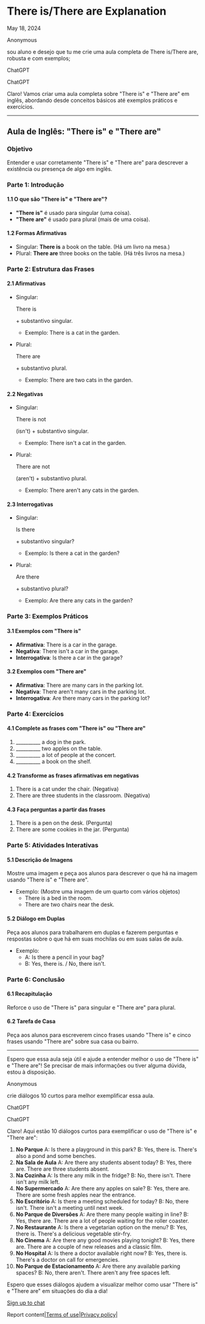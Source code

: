 # There is/There are Explanation

May 18, 2024

Anonymous

sou aluno e desejo que tu me crie uma aula completa de There is/There are, robusta e com exemplos;

ChatGPT

ChatGPT

Claro! Vamos criar uma aula completa sobre "There is" e "There are" em inglês, abordando desde conceitos básicos até exemplos práticos e exercícios.

------

## Aula de Inglês: "There is" e "There are"

### Objetivo

Entender e usar corretamente "There is" e "There are" para descrever a existência ou presença de algo em inglês.

### Parte 1: Introdução

#### 1.1 O que são "There is" e "There are"?

- **"There is"** é usado para singular (uma coisa).
- **"There are"** é usado para plural (mais de uma coisa).

#### 1.2 Formas Afirmativas

- Singular: **There is** a book on the table. (Há um livro na mesa.)
- Plural: **There are** three books on the table. (Há três livros na mesa.)

### Parte 2: Estrutura das Frases

#### 2.1 Afirmativas

- Singular: 
  
  There is
  
   \+ substantivo singular.
  
  - Exemplo: There is a cat in the garden.

- Plural: 
  
  There are
  
   \+ substantivo plural.
  
  - Exemplo: There are two cats in the garden.

#### 2.2 Negativas

- Singular: 
  
  There is not
  
   (isn't) + substantivo singular.
  
  - Exemplo: There isn't a cat in the garden.

- Plural: 
  
  There are not
  
   (aren't) + substantivo plural.
  
  - Exemplo: There aren't any cats in the garden.

#### 2.3 Interrogativas

- Singular: 
  
  Is there
  
   \+ substantivo singular?
  
  - Exemplo: Is there a cat in the garden?

- Plural: 
  
  Are there
  
   \+ substantivo plural?
  
  - Exemplo: Are there any cats in the garden?

### Parte 3: Exemplos Práticos

#### 3.1 Exemplos com "There is"

- **Afirmativa**: There is a car in the garage.
- **Negativa**: There isn't a car in the garage.
- **Interrogativa**: Is there a car in the garage?

#### 3.2 Exemplos com "There are"

- **Afirmativa**: There are many cars in the parking lot.
- **Negativa**: There aren't many cars in the parking lot.
- **Interrogativa**: Are there many cars in the parking lot?

### Parte 4: Exercícios

#### 4.1 Complete as frases com "There is" ou "There are"

1. __________ a dog in the park.
2. __________ two apples on the table.
3. __________ a lot of people at the concert.
4. __________ a book on the shelf.

#### 4.2 Transforme as frases afirmativas em negativas

1. There is a cat under the chair. (Negativa)
2. There are three students in the classroom. (Negativa)

#### 4.3 Faça perguntas a partir das frases

1. There is a pen on the desk. (Pergunta)
2. There are some cookies in the jar. (Pergunta)

### Parte 5: Atividades Interativas

#### 5.1 Descrição de Imagens

Mostre uma imagem e peça aos alunos para descrever o que há na imagem usando "There is" e "There are".

- Exemplo: (Mostre uma imagem de um quarto com vários objetos)
  - There is a bed in the room.
  - There are two chairs near the desk.

#### 5.2 Diálogo em Duplas

Peça aos alunos para trabalharem em duplas e fazerem perguntas e respostas sobre o que há em suas mochilas ou em suas salas de aula.

- Exemplo:
  - A: Is there a pencil in your bag?
  - B: Yes, there is. / No, there isn't.

### Parte 6: Conclusão

#### 6.1 Recapitulação

Reforce o uso de "There is" para singular e "There are" para plural.

#### 6.2 Tarefa de Casa

Peça aos alunos para escreverem cinco frases usando "There is" e cinco frases usando "There are" sobre sua casa ou bairro.

------

Espero que essa aula seja útil e ajude a entender melhor o uso de "There is" e "There are"! Se precisar de mais informações ou tiver alguma dúvida, estou à disposição.

Anonymous

crie diálogos 10 curtos para melhor exemplificar essa aula.

ChatGPT

ChatGPT

Claro! Aqui estão 10 diálogos curtos para exemplificar o uso de "There is" e "There are":

1. **No Parque** A: Is there a playground in this park? B: Yes, there is. There's also a pond and some benches.
2. **Na Sala de Aula** A: Are there any students absent today? B: Yes, there are. There are three students absent.
3. **Na Cozinha** A: Is there any milk in the fridge? B: No, there isn't. There isn't any milk left.
4. **No Supermercado** A: Are there any apples on sale? B: Yes, there are. There are some fresh apples near the entrance.
5. **No Escritório** A: Is there a meeting scheduled for today? B: No, there isn't. There isn't a meeting until next week.
6. **No Parque de Diversões** A: Are there many people waiting in line? B: Yes, there are. There are a lot of people waiting for the roller coaster.
7. **No Restaurante** A: Is there a vegetarian option on the menu? B: Yes, there is. There's a delicious vegetable stir-fry.
8. **No Cinema** A: Are there any good movies playing tonight? B: Yes, there are. There are a couple of new releases and a classic film.
9. **No Hospital** A: Is there a doctor available right now? B: Yes, there is. There's a doctor on call for emergencies.
10. **No Parque de Estacionamento** A: Are there any available parking spaces? B: No, there aren't. There aren't any free spaces left.

Espero que esses diálogos ajudem a visualizar melhor como usar "There is" e "There are" em situações do dia a dia!

[Sign up to chat](https://chatgpt.com/)

Report content|[Terms of use](https://openai.com/policies/terms-of-use)|[Privacy policy](https://openai.com/policies/privacy-policy)|
